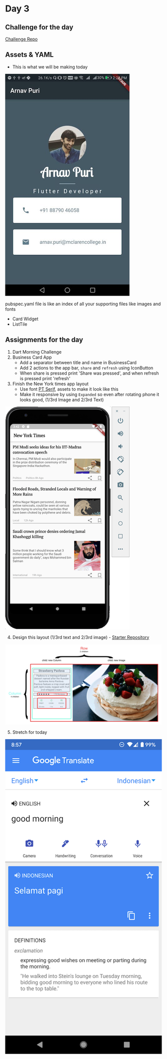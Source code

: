 
# Day 3

## Challenge for the day
[Challenge Repo](https://github.com/McLarenCollege/CRUD-App-Challenge)


## Assets & YAML
- This is what we will be making today

![Day 2 Project](screenshots/day_3_project.png)

pubspec.yaml file is like an index of all your supporting files like images and fonts

- Card Widget
- ListTile



## Assignments for the day
1. Dart Morning Challenge 
2. Business Card App
    - Add a separator between title and name in BusinessCard
    - Add 2 actions to the app bar, `share` and `refresh` using IconButton
    - When share is pressed print 'Share was pressed', and when refresh is pressed print 'refresh'
3. Finish the New York times app layout
    - Use font [PT Serif](https://fonts.google.com/?category=Serif&selection.family=PT+Serif), assets to make it look like this
    - Make it responsive by using `Expanded` so even after rotating phone it looks good, (1/3rd Image and 2/3rd Text)

![](screenshots/Ny%20Times%20final.png)

4. Design this layout (1/3rd text and 2/3rd image) - [Starter Repository](https://github.com/McLarenCollege/day_3_assignment_4)

![](screenshots/Day%203%20Layout%20.png)

5. Stretch for today

![](screenshots/Stretch%20Day%203.png) 